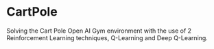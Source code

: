 # CartPole
Solving the Cart Pole Open AI Gym environment with the use of 2 Reinforcement Learning techniques, Q-Learning and Deep Q-Learning. 
